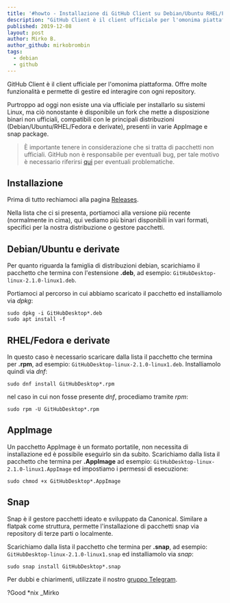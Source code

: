 ```yaml
---
title: '#howto - Installazione di GitHub Client su Debian/Ubuntu RHEL/Fedora e derivate'
description: "GitHub Client è il client ufficiale per l'omonima piattaforma. Offre molte funzionalità e permette di gestire ed interagire con ogni repos.."
published: 2019-12-08
layout: post
author: Mirko B.
author_github: mirkobrombin
tags:
  - debian  
  - github
---
```

GitHub Client è il client ufficiale per l'omonima piattaforma. Offre molte funzionalità e permette di gestire ed interagire con ogni repository.

Purtroppo ad oggi non esiste una via ufficiale per installarlo su sistemi Linux, ma ciò nonostante è disponibile un fork che mette a disposizione binari non ufficiali, compatibili con le principali distribuzioni (Debian/Ubuntu/RHEL/Fedora e derivate), presenti in varie AppImage e snap package.

> È importante tenere in considerazione che si tratta di pacchetti non ufficiali. GitHub non è responsabile per eventuali bug, per tale motivo è necessario riferirsi <a href="https://github.com/shiftkey/desktop">qui</a> per eventuali problematiche.

## Installazione
Prima di tutto rechiamoci alla pagina <a href="https://github.com/shiftkey/desktop/releases">Releases</a>.

Nella lista che ci si presenta, portiamoci alla versione più recente (normalmente in cima), qui vediamo più binari disponibili in vari formati, specifici per la nostra distribuzione o gestore pacchetti.

## Debian/Ubuntu e derivate
Per quanto riguarda la famiglia di distribuzioni debian, scarichiamo il pacchetto che termina con l'estensione **.deb**, ad esempio: `GitHubDesktop-linux-2.1.0-linux1.deb`.

Portiamoci al percorso in cui abbiamo scaricato il pacchetto ed installiamolo via *dpkg*:
```
sudo dpkg -i GitHubDesktop*.deb
sudo apt install -f
```
## RHEL/Fedora e derivate
In questo caso è necessario scaricare dalla lista il pacchetto che termina per **.rpm**, ad esempio: `GitHubDesktop-linux-2.1.0-linux1.deb`. Installiamolo quindi via *dnf*:
```
sudo dnf install GitHubDesktop*.rpm
```
nel caso in cui non fosse presente *dnf*, procediamo tramite *rpm*:
```
sudo rpm -U GitHubDesktop*.rpm
```

## AppImage
Un pacchetto AppImage è un formato portatile, non necessita di installazione ed è possibile eseguirlo sin da subito. Scarichiamo dalla lista il pacchetto che termina per **.AppImage** ad esempio: `GitHubDesktop-linux-2.1.0-linux1.AppImage` ed impostiamo i permessi di esecuzione:
```
sudo chmod +x GitHubDesktop*.AppImage
```

## Snap
Snap è il gestore pacchetti ideato e sviluppato da Canonical. Similare a flatpak come struttura, permette l'installazione di pacchetti snap via repository di terze parti o localmente.

Scarichiamo dalla lista il pacchetto che termina per **.snap**, ad esempio: `GitHubDesktop-linux-2.1.0-linux1.snap` ed installiamolo via *snap*:

```
sudo snap install GitHubDesktop*.snap
```

Per dubbi e chiarimenti, utilizzate il nostro <a href="https://t.me/gentedilinux">gruppo Telegram</a>.

?Good *nix _Mirko